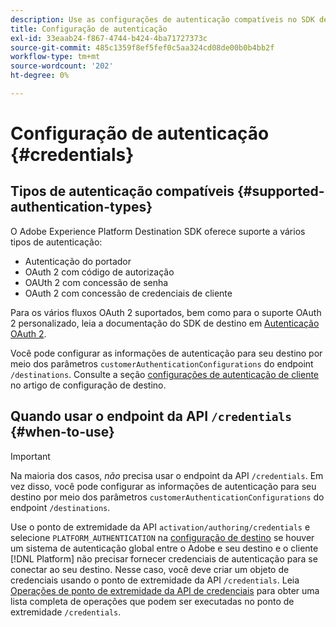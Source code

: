 ```yaml
---
description: Use as configurações de autenticação compatíveis no SDK de Destino do Adobe Experience Platform para autenticar usuários e ativar dados no terminal de destino.
title: Configuração de autenticação
exl-id: 33eaab24-f867-4744-b424-4ba71727373c
source-git-commit: 485c1359f8ef5fef0c5aa324cd08de00b0b4bb2f
workflow-type: tm+mt
source-wordcount: '202'
ht-degree: 0%

---
```


# Configuração de autenticação {#credentials}

## Tipos de autenticação compatíveis {#supported-authentication-types}

O Adobe Experience Platform Destination SDK oferece suporte a vários tipos de autenticação:

* Autenticação do portador
* OAuth 2 com código de autorização
* OAUth 2 com concessão de senha
* OAuth 2 com concessão de credenciais de cliente

Para os vários fluxos OAuth 2 suportados, bem como para o suporte OAuth 2 personalizado, leia a documentação do SDK de destino em [Autenticação OAuth 2](./oauth2-authentication.md).

Você pode configurar as informações de autenticação para seu destino por meio dos parâmetros `customerAuthenticationConfigurations` do endpoint `/destinations`. Consulte a seção [configurações de autenticação de cliente](./destination-configuration.md#customer-authentication-configurations) no artigo de configuração de destino.

## Quando usar o endpoint da API `/credentials` {#when-to-use}

>[!IMPORTANT]
>
>Na maioria dos casos, *não* precisa usar o endpoint da API `/credentials`. Em vez disso, você pode configurar as informações de autenticação para seu destino por meio dos parâmetros `customerAuthenticationConfigurations` do endpoint `/destinations`.

Use o ponto de extremidade da API `activation/authoring/credentials` e selecione `PLATFORM_AUTHENTICATION` na [configuração de destino](./destination-configuration.md#destination-delivery) se houver um sistema de autenticação global entre o Adobe e seu destino e o cliente [!DNL Platform] não precisar fornecer credenciais de autenticação para se conectar ao seu destino. Nesse caso, você deve criar um objeto de credenciais usando o ponto de extremidade da API `/credentials`. Leia [Operações de ponto de extremidade da API de credenciais](./credentials-configuration-api.md) para obter uma lista completa de operações que podem ser executadas no ponto de extremidade `/credentials`.
